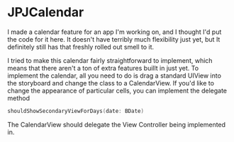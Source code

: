 # JPJCalendar
I made a calendar feature for an app I'm working on, and I thought I'd put the code for it here. It doesn't have terribly much flexibility just yet, but It definitely still has that freshly rolled out smell to it. 

I tried to make this calendar fairly straightforward to implement, which means that there aren't a ton of extra features buillt in just yet. To implement the calendar, all you need to do is drag a standard UIView into the storyboard and change the class to a CalendarView. 
If you'd like to change the appearance of particular cells, you can implement the delegate method 
```swift
shouldShowSecondaryViewForDays(date: BDate)
```
The CalendarView should delegate the View Controller being implemented in. 

